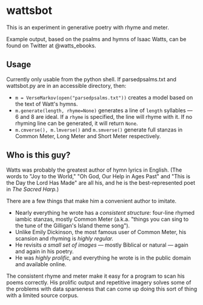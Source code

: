 # wattsbot
This is an experiment in generative poetry with rhyme and meter. 

Example output, based on the psalms and hymns of Isaac Watts, can be found on Twitter at @watts_ebooks. 

## Usage

Currently only usable from the python shell. If parsedpsalms.txt and wattsbot.py are in an accessible directory, then:

- `m = VerseMarkov(open("parsedpsalms.txt"))` creates a model based on the text of Watt's hymns.
- `m.generate(length, rhyme=None)` generates a line of `length` syllables — 6 and 8 are ideal. If a `rhyme` is specified, the line will rhyme with it. If no rhyming line can be generated, it will return `None`.
- `m.cmverse(), m.lmverse()` and `m.smverse()` generate full stanzas in Common Meter, Long Meter and Short Meter respectively.


## Who is this guy?

Watts was probably the greatest author of hymn lyrics in English. (The words to "Joy to the World," 
"Oh God, Our Help in Ages Past" and "This is the Day the Lord Has Made" are all his, and he is the
best-represented poet in *The Sacred Harp.*) 

There are a few things that make him a convenient author to imitate.
- Nearly everything he wrote has a *consistent structure:* four-line rhymed iambic stanzas, mostly Common Meter 
(a.k.a. "things you can sing to the tune of the Gilligan's Island theme song").
- Unlike Emily Dickinson, the most famous user of Common Meter, his scansion and rhyming is *highly regular.*
- He revisits *a small set of images* — mostly Biblical or natural — again and again in his poetry.
- He was *highly prolific,* and everything he wrote is in the public domain and available online.

The consistent rhyme and meter make it easy for a program to scan his poems correctly. His prolific output and
repetitive imagery solves some of the problems with data sparseness that can come up doing this sort of thing
with a limited source corpus.



